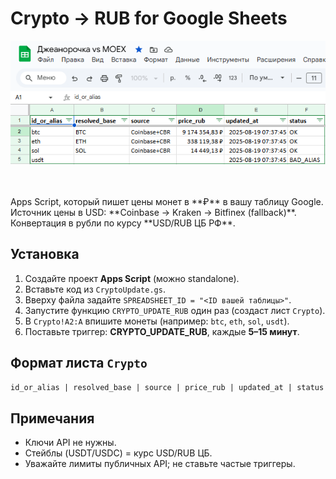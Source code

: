 # Crypto → RUB for Google Sheets
![подпись](sample.png)

<br>
<br>
Apps Script, который пишет цены монет в **₽** в вашу таблицу Google. Источник цены в USD: **Coinbase → Kraken → Bitfinex (fallback)**. Конвертация в рубли по курсу **USD/RUB ЦБ РФ**.

## Установка
1. Создайте проект **Apps Script** (можно standalone).
2. Вставьте код из `CryptoUpdate.gs`.
3. Вверху файла задайте `SPREADSHEET_ID = "<ID вашей таблицы>"`.
4. Запустите функцию `CRYPTO_UPDATE_RUB` один раз (создаст лист `Crypto`).
5. В `Crypto!A2:A` впишите монеты (например: `btc`, `eth`, `sol`, `usdt`).
6. Поставьте триггер: **CRYPTO_UPDATE_RUB**, каждые **5–15 минут**.

## Формат листа `Crypto`
`id_or_alias | resolved_base | source | price_rub | updated_at | status`

## Примечания
- Ключи API не нужны.
- Стейблы (USDT/USDC) = курс USD/RUB ЦБ.
- Уважайте лимиты публичных API; не ставьте частые триггеры.
